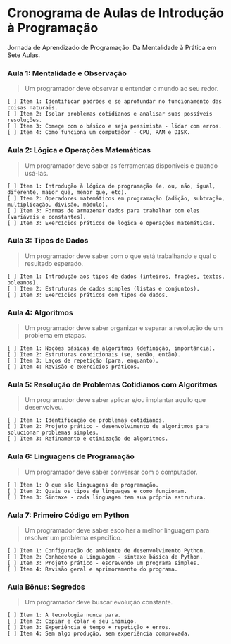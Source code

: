 # Cronograma de Aulas de Introdução à Programação
Jornada de Aprendizado de Programação: Da Mentalidade à Prática em Sete Aulas.

### Aula 1: Mentalidade e Observação

> Um programador deve observar e entender o mundo ao seu redor.

    [ ] Item 1: Identificar padrões e se aprofundar no funcionamento das coisas naturais.
    [ ] Item 2: Isolar problemas cotidianos e analisar suas possíveis resoluções.
    [ ] Item 3: Começe com o básico e seja pessimista - lidar com erros.
    [ ] Item 4: Como funciona um computador - CPU, RAM e DISK.

### Aula 2: Lógica e Operações Matemáticas

> Um programador deve saber as ferramentas disponíveis e quando usá-las.

    [ ] Item 1: Introdução à lógica de programação (e, ou, não, igual, diferente, maior que, menor que, etc).
    [ ] Item 2: Operadores matemáticos em programação (adição, subtração, multiplicação, divisão, módulo).
    [ ] Item 3: Formas de armazenar dados para trabalhar com eles (variáveis e constantes).
    [ ] Item 3: Exercícios práticos de lógica e operações matemáticas.

### Aula 3: Tipos de Dados

> Um programador deve saber com o que está trabalhando e qual o resultado esperado.

    [ ] Item 1: Introdução aos tipos de dados (inteiros, frações, textos, boleanos).
    [ ] Item 2: Estruturas de dados simples (listas e conjuntos).
    [ ] Item 3: Exercícios práticos com tipos de dados.

### Aula 4: Algoritmos

> Um programador deve saber organizar e separar a resolução de um problema em etapas.

    [ ] Item 1: Noções básicas de algoritmos (definição, importância).
    [ ] Item 2: Estruturas condicionais (se, senão, então).
    [ ] Item 3: Laços de repetição (para, enquanto).
    [ ] Item 4: Revisão e exercícios práticos.

### Aula 5: Resolução de Problemas Cotidianos com Algoritmos

> Um programador deve saber aplicar e/ou implantar aquilo que desenvolveu.

    [ ] Item 1: Identificação de problemas cotidianos.
    [ ] Item 2: Projeto prático - desenvolvimento de algoritmos para solucionar problemas simples.
    [ ] Item 3: Refinamento e otimização de algoritmos.

### Aula 6: Linguagens de Programação

> Um programador deve saber conversar com o computador.

    [ ] Item 1: O que são linguagens de programação.
    [ ] Item 2: Quais os tipos de linguages e como funcionam.
    [ ] Item 3: Sintaxe - cada linguagem tem sua própria estrutura.

### Aula 7: Primeiro Código em Python

> Um programador deve saber escolher a melhor linguagem para resolver um problema específico.

    [ ] Item 1: Configuração do ambiente de desenvolvimento Python.
    [ ] Item 2: Conhecendo a Linguagem - sintaxe básica de Python.
    [ ] Item 3: Projeto prático - escrevendo um programa simples.
    [ ] Item 4: Revisão geral e aprimoramento do programa.

### Aula Bônus: Segredos

> Um programador deve buscar evolução constante.

    [ ] Item 1: A tecnologia nunca para.
    [ ] Item 2: Copiar e colar é seu inimigo.
    [ ] Item 3: Experiência é tempo + repetição + erros.
    [ ] Item 4: Sem algo produção, sem experiência comprovada.
